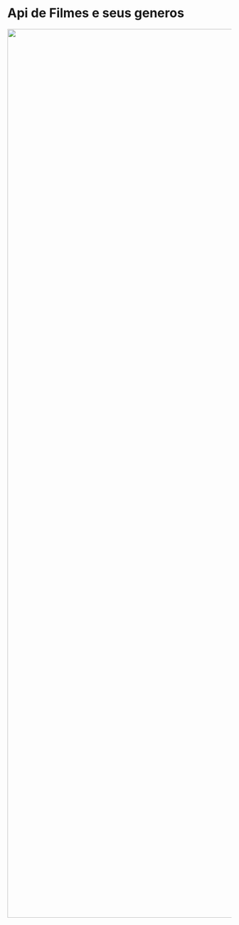 # Api de Filmes e seus generos

<img src="https://github.com/user-attachments/assets/fb774100-856f-42fa-a6fb-75fd1f0b23d4" width="2000" heigth="2000" />
